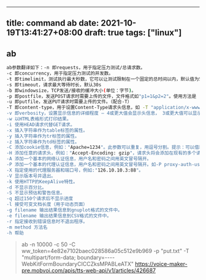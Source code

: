 
---
title: command ab
date: 2021-10-19T13:41:27+08:00
draft: true
tags: ["linux"]
---

## ab

```bash
ab参数翻译如下：-n 即requests，用于指定压力测试/总请求数。
-c 即concurrency，用于指定压力测试的并发数。
-t 即timelimit，测试执行最大秒数，它可以让测试限制在一个固定的总时间以内，默认值为50000。
-s 即timeout，请求最大等待时长，默认30s
-b 即windowsize，TCP发送/接收的缓冲大小(单位：字节)。
-p 即postfile，发送POST请求时需要上传的文件，文件格式如"p1=1&p2=2"。使用方法是 -p 123.txt 。 （配合-T）
-u 即putfile，发送PUT请求时需要上传的文件。（配合-T）
-T 即content-type，用于设置Content-Type请求头信息，如 -T "application/x-www-form-urlencoded”，默认值为text/plain。（配合-p）
-v 即verbosity，设置显示信息的详细程度 – 4或更大值会显示头信息， 3或更大值可以显示响应代码(404, 200等), 2或更大值可以显示警告和其他信息。
-w 以HTML表格形式打印结果。
-i 使用HEAD请求代替GET请求。
-x 插入字符串作为table标签的属性。
-y 插入字符串作为tr标签的属性。
-z 插入字符串作为td标签的属性。
-C 添加cookie信息，例如："Apache=1234"。此参数可以重复，用逗号分割。提示：可以借助session实现原理传递 JSESSIONID参数， 实现保持会话的功能，如-C "c1=1234,c2=2,c3=3, JSESSIONID=FF056CD16DA9D71CB131C1D56F0319F8"。
-H 添加任意的请求头，例如："Accept-Encoding: gzip"，请求头将会添加在现有的多个请求头之后(可以重复该参数选项以添加多个)。
-A 添加一个基本的网络认证信息，用户名和密码之间用英文冒号隔开。
-P 添加一个基本的代理认证信息，用户名和密码之间用英文冒号隔开。如-P proxy-auth-username:password
-X 指定使用的代理服务器和端口号，例如:"126.10.10.3:88"。
-V 显示版本号并退出。
-k 使用HTTP的KeepAlive特性。
-d 不显示百分比。
-S 不显示预估和警告信息。
-q 超过150个请求后不显示进度
-l 接受可变文档长度（用于动态页面）
-g filename 输出结果信息到gnuplot格式的文件中。
-e filename 输出结果信息到CSV格式的文件中。
-r 指定接收到错误信息时不退出程序。
-m method 方法名
-h 帮助
```


> ab -n 10000 -c 50 -C ww_token=4e82e7102baec028586a05c512e9b969 -p "put.txt" -T "multipart/form-data; boundary=----WebKitFormBoundaryCICCZksMPABLeATX"  https://voice-maker-pre.mobvoi.com/apis/tts-web-api/v1/articles/426687
